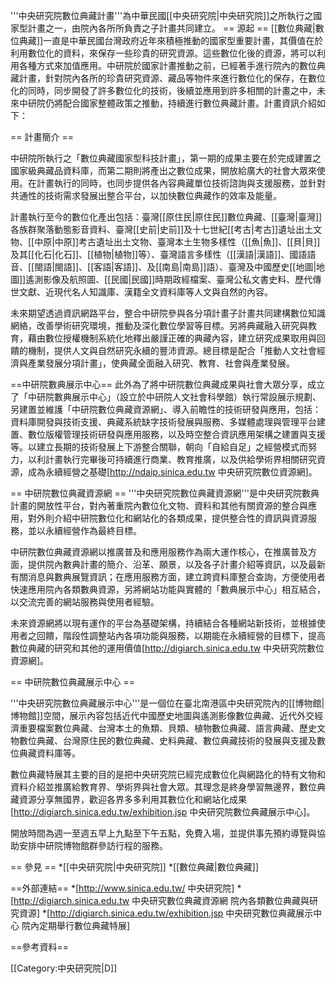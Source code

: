 '''中央研究院數位典藏計畫'''為中華民國[[中央研究院|中央研究院]]之所執行之國家型計畫之一，由院內各所所負責之子計畫共同建立。
== 源起 ==
[[數位典藏|數位典藏]]一直是中華民國台灣政府近年來積極推動的國家型重要計畫，其價值在於利用數位化的資料，來保存一些珍貴的研究資源。這些數位化後的資源，將可以利用各種方式來加值應用。中研院於國家計畫推動之前，已經著手進行院內的數位典藏計畫，針對院內各所的珍貴研究資源、藏品等物件來進行數位化的保存，在數位化的同時，同步開發了許多數位化的技術，後續並應用到許多相關的計畫之中，未來中研院仍將配合國家整體政策之推動，持續進行數位典藏計畫。計畫資訊介紹如下：

== 計畫簡介 ==

中研院所執行之「數位典藏國家型科技計畫」，第一期的成果主要在於完成建置之國家級典藏品資料庫，而第二期則將產出之數位成果，開放給廣大的社會大眾來使用。在計畫執行的同時，也同步提供各內容典藏單位技術諮詢與支援服務，並針對共通性的技術需求發展出整合平台，以加快數位典藏作的效率及能量。

計畫執行至今的數位化產出包括：臺灣[[原住民|原住民]]數位典藏、[[臺灣|臺灣]]各族群聚落動態影音資料、臺灣[[史前|史前]]及十七世紀[[考古|考古]]遺址出土文物、[[中原|中原]]考古遺址出土文物、臺灣本土生物多樣性（[[魚|魚]]、[[貝|貝]]及其[[化石|化石]]、[[植物|植物]]等）、臺灣語言多樣性（[[漢語|漢語]]、國語語音、[[閩語|閩語]]、[[客語|客語]]、及[[南島|南島]]語）、臺灣及中國歷史[[地圖|地圖]]遙測影像及航照圖、[[民國|民國]]時期政經檔案、臺灣公私文書史料、歷代傳世文獻、近現代名人知識庫、漢籍全文資料庫等人文與自然的內容。

未來期望透過資訊網路平台，整合中研院參與各分項計畫子計畫共同建構數位知識網絡，改善學術研究環境，推動及深化數位學習等目標。另將典藏融入研究與教育，藉由數位授權機制系統化地釋出嚴謹正確的典藏內容，建立研究成果取用與回饋的機制，提供人文與自然研究永續的豐沛資源。總目標是配合「推動人文社會經濟與產業發展分項計畫」，使典藏全面融入研究、教育、社會與產業發展。

==中研院數典展示中心==
此外為了將中研院數位典藏成果與社會大眾分享，成立了「中研院數典展示中心」（設立於中研院人文社會科學館）執行常設展示規劃、另建置並維護「中研院數位典藏資源網」、導入前瞻性的技術研發與應用，包括：資料庫開發與技術支援、典藏系統缺字技術發展與服務、多媒體處理與管理平台建置、數位版權管理技術研發與應用服務，以及時空整合資訊應用架構之建置與支援等。以建立長期的技術發展上下游整合關聯，朝向「自給自足」之經營模式而努力，以利計畫執行完畢後可持續進行商業、教育推廣，以及供給學術界相關研究資源，成為永續經營之基礎<ref name="中研院數位典藏資源網">[http://ndaip.sinica.edu.tw 中央研究院數位資源網]</ref>。

== 中研院數位典藏資源網 ==
'''中央研究院數位典藏資源網'''是中央研究院數典計畫的開放性平台，對內著重院內數位化文物、資料和其他有關資源的整合與應用，對外則介紹中研院數位化和網站化的各類成果，提供整合性的資訊與資源服務，並以永續經營作為最終目標。

中研院數位典藏資源網以推廣普及和應用服務作為兩大運作核心，在推廣普及方面，提供院內數典計畫的簡介、沿革、願景，以及各子計畫介紹等資訊，以及最新有關消息與數典展覽資訊；在應用服務方面，建立跨資料庫整合查詢，方便使用者快速應用院內各類數典資源，另將網站功能與實體的「數典展示中心」相互結合，以交流完善的網站服務與使用者經驗。

未來資源網將以現有運作的平台為基礎架構，持續結合各種網站新技術，並根據使用者之回饋，階段性調整站內各項功能與服務，以期能在永續經營的目標下，提高數位典藏的研究和其他的運用價值<ref name="中研院數位典藏資源網">[http://digiarch.sinica.edu.tw 中央研究院數位資源網]</ref>。

== 中研院數位典藏展示中心 ==

'''中央研究院數位典藏展示中心'''是一個位在臺北南港區中央研究院內的[[博物館|博物館]]空間，展示內容包括近代中國歷史地圖與遙測影像數位典藏、近代外交經濟重要檔案數位典藏、台灣本土的魚類、貝類、植物數位典藏、語言典藏、歷史文物數位典藏、台灣原住民的數位典藏、史料典藏、數位典藏技術的發展與支援及數位典藏資料庫等。

數位典藏特展其主要的目的是把中央研究院已經完成數位化與網路化的特有文物和資料介紹並推廣給教育界、學術界與社會大眾。其理念是終身學習無邊界，數位典藏資源分享無國界，歡迎各界多多利用其數位化和網站化成果<ref name="中研院數位典藏資源網--資源網簡介">[http://digiarch.sinica.edu.tw/exhibition.jsp 中央研究院數位典藏展示中心]</ref>。

開放時間為週一至週五早上九點至下午五點，免費入場，並提供事先預約導覽與協助安排中研院博物館群參訪行程的服務。

== 參見 ==
*[[中央研究院|中央研究院]]
*[[數位典藏|數位典藏]]

==外部連結==
*[http://www.sinica.edu.tw/ 中央研究院]
*[http://digiarch.sinica.edu.tw 中央研究數位典藏資源網 院內各類數位典藏與研究資源]
*[http://digiarch.sinica.edu.tw/exhibition.jsp 中央研究數位典藏展示中心 院內定期舉行數位典藏特展]

==參考資料==
<div class="references-small">
<references />
</div>


[[Category:中央研究院|D]]